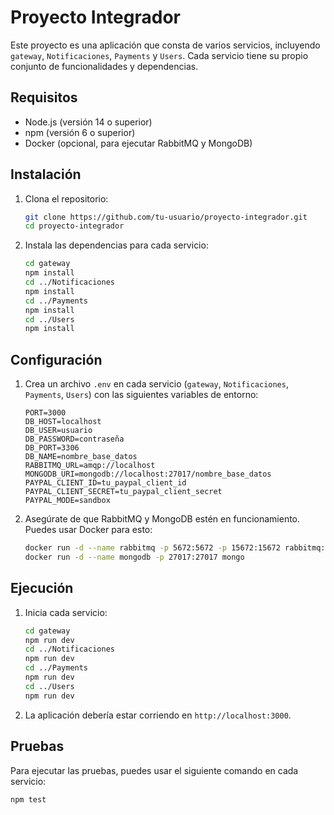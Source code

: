 # Proyecto Integrador

Este proyecto es una aplicación que consta de varios servicios, incluyendo `gateway`, `Notificaciones`, `Payments` y `Users`. Cada servicio tiene su propio conjunto de funcionalidades y dependencias.

## Requisitos

- Node.js (versión 14 o superior)
- npm (versión 6 o superior)
- Docker (opcional, para ejecutar RabbitMQ y MongoDB)

## Instalación

1. Clona el repositorio:

    ```sh
    git clone https://github.com/tu-usuario/proyecto-integrador.git
    cd proyecto-integrador
    ```

2. Instala las dependencias para cada servicio:

    ```sh
    cd gateway
    npm install
    cd ../Notificaciones
    npm install
    cd ../Payments
    npm install
    cd ../Users
    npm install
    ```

## Configuración

1. Crea un archivo `.env` en cada servicio (`gateway`, `Notificaciones`, `Payments`, `Users`) con las siguientes variables de entorno:

    ```plaintext
    PORT=3000
    DB_HOST=localhost
    DB_USER=usuario
    DB_PASSWORD=contraseña
    DB_PORT=3306
    DB_NAME=nombre_base_datos
    RABBITMQ_URL=amqp://localhost
    MONGODB_URI=mongodb://localhost:27017/nombre_base_datos
    PAYPAL_CLIENT_ID=tu_paypal_client_id
    PAYPAL_CLIENT_SECRET=tu_paypal_client_secret
    PAYPAL_MODE=sandbox
    ```

2. Asegúrate de que RabbitMQ y MongoDB estén en funcionamiento. Puedes usar Docker para esto:

    ```sh
    docker run -d --name rabbitmq -p 5672:5672 -p 15672:15672 rabbitmq:3-management
    docker run -d --name mongodb -p 27017:27017 mongo
    ```

## Ejecución

1. Inicia cada servicio:

    ```sh
    cd gateway
    npm run dev
    cd ../Notificaciones
    npm run dev
    cd ../Payments
    npm run dev
    cd ../Users
    npm run dev
    ```

2. La aplicación debería estar corriendo en `http://localhost:3000`.

## Pruebas

Para ejecutar las pruebas, puedes usar el siguiente comando en cada servicio:

```sh
npm test

